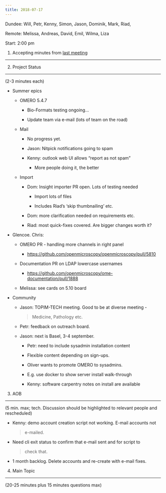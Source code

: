 ```yaml
---
title: 2018-07-17
---
```


Dundee: Will, Petr, Kenny, Simon, Jason, Dominik, Mark, Riad,

Remote: Melissa, Andreas, David, Emil, Wilma, Liza

Start: 2:00 pm

1. Accepting minutes from [<u>last meeting</u>](https://drive.google.com/drive/u/0/folders/0B2ytmM7Jmj58N2gzcWZ6UVJONTA)
------------------------------------------------------------------------------------------------------------------------

2. Project Status
-----------------

(2-3 minutes each)

-   Summer epics

    -   OMERO 5.4.7

        -   Bio-Formats testing ongoing…

        -   Update team via e-mail (lots of team on the road)

    -   Mail

        -   No progress yet.

        -   Jason: Nitpick notifications going to spam

        -   Kenny: outlook web UI allows “report as not spam”

            -   More people doing it, the better

    -   Import

        -   Dom: Insight importer PR open. Lots of testing needed

            -   Import lots of files

            -   Includes Riad’s ‘skip thumbnailing’ etc.

        -   Dom: more clarification needed on requirements etc.

        -   Riad: most quick-fixes covered. Are bigger changes worth it?

-   Glencoe. Chris:

    -   OMERO PR - handling more channels in right panel

        -   [<u>https://github.com/openmicroscopy/openmicroscopy/pull/5810</u>](https://github.com/openmicroscopy/openmicroscopy/pull/5810)

    -   Documentation PR on LDAP lowercase usernames

        -   [<u>https://github.com/openmicroscopy/ome-documentation/pull/1888</u>](https://github.com/openmicroscopy/ome-documentation/pull/1888)

    -   Melissa: see cards on 5.10 board

-   Community

    -   Jason: TOPIM-TECH meeting. Good to be at diverse meeting -
        > Medicine, Pathology etc.

    -   Petr: feedback on outreach board.

    -   Jason: next is Basel, 3-4 september.

        -   Petr: need to include sysadmin installation content

        -   Flexible content depending on sign-ups.

        -   Oliver wants to promote OMERO to sysadmins.

        -   E.g. use docker to show server install walk-through

        -   Kenny: software carpentry notes on install are available

3. AOB
------

(5 min. max; tech. Discussion should be highlighted to relevant people
and rescheduled)

-   Kenny: demo account creation script not working. E-mail accounts not
    > e-mailed.

-   Need cli exit status to confirm that e-mail sent and for script to
    > check that.

-   1 month backlog. Delete accounts and re-create with e-mail fixes.

4. Main Topic
-------------

(20-25 minutes plus 15 minutes questions max)
